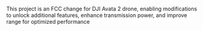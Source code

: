 This project is an FCC change for DJI Avata 2 drone, enabling modifications to unlock additional features, enhance transmission power, and improve range for optimized performance
